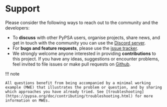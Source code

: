# Support

Please consider the following ways to reach out to the community and the developers:

* To **discuss** with other PyPSA users, organise projects, share news, and get in touch with the community you can use the [Discord server](https://discord.gg/AnuJBk23FU).
* For **bugs and feature requests**, please use the [issue tracker](https://github.com/PyPSA/PyPSA/issues).
* We strongly welcome anyone interested in providing **contributions** to this project. If you have any ideas, suggestions or encounter problems, feel invited to file issues or make pull requests on [Github](https://github.com/PyPSA/PyPSA).

!!! note

    All questions benefit from being accompanied by a minimal working example (MWE) that illustrates the problem or question, and by sharing which approaches you have already tried. See [troubleshooting](https://pypsa.org/doc/contributing/troubleshooting.html) for more information on MWEs.